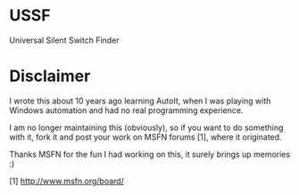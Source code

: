 # USSF
Universal Silent Switch Finder

# Disclaimer
I wrote this about 10 years ago learning AutoIt, when I was playing
with Windows automation and had no real programming experience.

I am no longer maintaining this (obviously), so if you want to do
something with it, fork it and post your work on MSFN forums [1],
where it originated.

Thanks MSFN for the fun I had working on this, it surely brings up
memories :)

[1] http://www.msfn.org/board/

